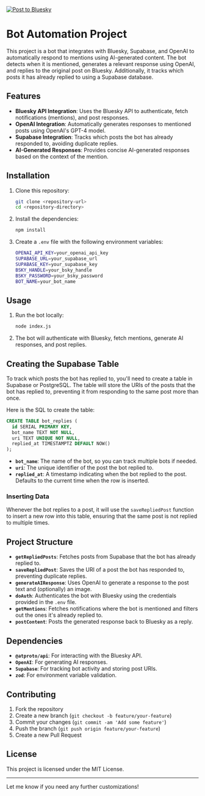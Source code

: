 [![Post to Bluesky](https://github.com/wscld/bluesky-bot/actions/workflows/post.yml/badge.svg)](https://github.com/wscld/bluesky-bot/actions/workflows/post.yml)

# Bot Automation Project

This project is a bot that integrates with Bluesky, Supabase, and OpenAI to automatically respond to mentions using AI-generated content. The bot detects when it is mentioned, generates a relevant response using OpenAI, and replies to the original post on Bluesky. Additionally, it tracks which posts it has already replied to using a Supabase database.

## Features

- **Bluesky API Integration**: Uses the Bluesky API to authenticate, fetch notifications (mentions), and post responses.
- **OpenAI Integration**: Automatically generates responses to mentioned posts using OpenAI's GPT-4 model.
- **Supabase Integration**: Tracks which posts the bot has already responded to, avoiding duplicate replies.
- **AI-Generated Responses**: Provides concise AI-generated responses based on the context of the mention.

## Installation

1. Clone this repository:

   ```bash
   git clone <repository-url>
   cd <repository-directory>
   ```

2. Install the dependencies:

   ```bash
   npm install
   ```

3. Create a `.env` file with the following environment variables:

   ```bash
   OPENAI_API_KEY=your_openai_api_key
   SUPABASE_URL=your_supabase_url
   SUPABASE_KEY=your_supabase_key
   BSKY_HANDLE=your_bsky_handle
   BSKY_PASSWORD=your_bsky_password
   BOT_NAME=your_bot_name
   ```

## Usage

1. Run the bot locally:

   ```bash
   node index.js
   ```

2. The bot will authenticate with Bluesky, fetch mentions, generate AI responses, and post replies.

## Creating the Supabase Table

To track which posts the bot has replied to, you'll need to create a table in Supabase or PostgreSQL. The table will store the URIs of the posts that the bot has replied to, preventing it from responding to the same post more than once.

Here is the SQL to create the table:

```sql
CREATE TABLE bot_replies (
  id SERIAL PRIMARY KEY,
  bot_name TEXT NOT NULL,
  uri TEXT UNIQUE NOT NULL,
  replied_at TIMESTAMPTZ DEFAULT NOW()
);
```

- **`bot_name`**: The name of the bot, so you can track multiple bots if needed.
- **`uri`**: The unique identifier of the post the bot replied to.
- **`replied_at`**: A timestamp indicating when the bot replied to the post. Defaults to the current time when the row is inserted.

### Inserting Data

Whenever the bot replies to a post, it will use the `saveRepliedPost` function to insert a new row into this table, ensuring that the same post is not replied to multiple times.

## Project Structure

- **`getRepliedPosts`**: Fetches posts from Supabase that the bot has already replied to.
- **`saveRepliedPost`**: Saves the URI of a post the bot has responded to, preventing duplicate replies.
- **`generateAIResponse`**: Uses OpenAI to generate a response to the post text and (optionally) an image.
- **`doAuth`**: Authenticates the bot with Bluesky using the credentials provided in the `.env` file.
- **`getMentions`**: Fetches notifications where the bot is mentioned and filters out the ones it's already replied to.
- **`postContent`**: Posts the generated response back to Bluesky as a reply.

## Dependencies

- **`@atproto/api`**: For interacting with the Bluesky API.
- **`OpenAI`**: For generating AI responses.
- **`Supabase`**: For tracking bot activity and storing post URIs.
- **`zod`**: For environment variable validation.

## Contributing

1. Fork the repository
2. Create a new branch (`git checkout -b feature/your-feature`)
3. Commit your changes (`git commit -am 'Add some feature'`)
4. Push the branch (`git push origin feature/your-feature`)
5. Create a new Pull Request

## License

This project is licensed under the MIT License.

---

Let me know if you need any further customizations!
